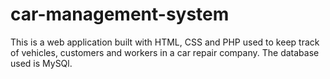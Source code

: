 # car-management-system
This is a web application built with HTML, CSS and PHP used to keep track of vehicles, customers and workers in a car repair company. The database used is MySQl.
